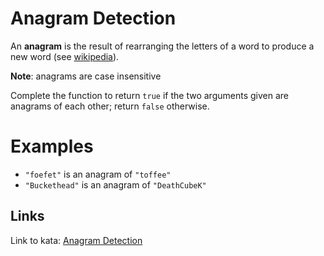 # Anagram Detection

An **anagram** is the result of rearranging the letters of a word to produce a new word (see [wikipedia](https://en.wikipedia.org/wiki/Anagram)).

**Note**: anagrams are case insensitive

Complete the function to return `true` if the two arguments given are anagrams of each other; return `false` otherwise.

# Examples

- `"foefet"` is an anagram of `"toffee"`
- `"Buckethead"` is an anagram of `"DeathCubeK"`

## Links

Link to kata: [Anagram Detection](https://www.codewars.com/kata/529eef7a9194e0cbc1000255)